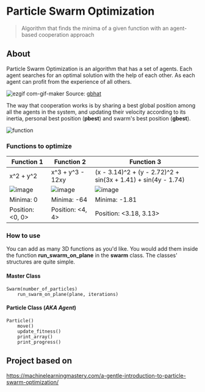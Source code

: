 # Particle Swarm Optimization
> Algorithm that finds the minima of a given function with an agent-based cooperation approach
## About

Particle Swarm Optimization is an algorithm that has a set of agents. Each agent searches for an optimal solution with the help of each other. As each agent can profit from the experience of all others.

![ezgif com-gif-maker](https://user-images.githubusercontent.com/101780195/173254161-318a1d13-0ff5-4b6b-addf-6763b500700e.gif)
Source: [gbhat](https://gbhat.com/machine_learning/pso_convex.html "gbhat post")

The way that cooperation works is by sharing a best global position among all the agents in the system, and updating their velocity according to its inertia, personal best position (**pbest**) and swarm's best position (**gbest**).

![function](https://user-images.githubusercontent.com/101780195/173254169-d1fa17f2-8751-485a-b063-39053b426fce.PNG)


### Functions to optimize
Function 1 | Function 2 |  Function 3
-- | - | -
x^2 + y^2 | x^3 + y^3 - 12xy | (x - 3.14)^2 + (y - 2.72)^2 + sin(3x + 1.41) + sin(4y - 1.74)
![image](https://user-images.githubusercontent.com/101780195/173254247-7b35dbb1-6ac1-4827-b965-cb1c8b1df44b.png) | ![image](https://user-images.githubusercontent.com/101780195/173254264-21fb3381-3c55-4130-8cd1-153234984503.png) | ![image](https://user-images.githubusercontent.com/101780195/173254237-66cdc865-96fd-44a0-b03c-670019b53b35.png)
Minima: 0 | Minima: -64  | Minima: -1.81
Position: <0, 0> | Position: <4, 4> | Position: <3.18, 3.13>
### How to use

You can add as many 3D functions as you'd like. You would add them inside the function **run_swarm_on_plane** in the **swarm** class. The classes' structures are quite simple.

#### Master Class

    Swarm(number_of_particles)
        run_swarm_on_plane(plane, iterations)
    

#### Particle Class (*AKA Agent*)

    Particle()
        move()
        update_fitness()
        print_array()
        print_progress()

## Project based on

https://machinelearningmastery.com/a-gentle-introduction-to-particle-swarm-optimization/
